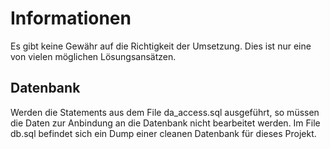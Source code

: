 # Informationen

Es gibt keine Gewähr auf die Richtigkeit der Umsetzung. Dies ist nur eine von vielen möglichen Lösungsansätzen.

## Datenbank

Werden die Statements aus dem File da_access.sql ausgeführt, so müssen die Daten zur Anbindung an die Datenbank nicht bearbeitet werden.
Im File db.sql befindet sich ein Dump einer cleanen Datenbank für dieses Projekt.
